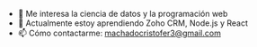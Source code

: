 - 👀 Me interesa la ciencia de datos y la programación web
- 🌱 Actualmente estoy aprendiendo Zoho CRM, Node.js y React
- 📫 Cómo contactarme: machadocristofer3@gmail.com


